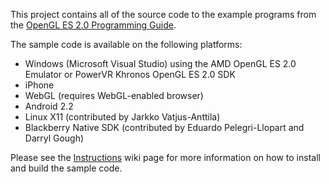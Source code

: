 This project contains all of the source code to the example programs from the [OpenGL ES 2.0 Programming Guide](http://www.opengles-book.com/).

The sample code is available on the following platforms:

  * Windows (Microsoft Visual Studio) using the AMD OpenGL ES 2.0 Emulator or PowerVR Khronos OpenGL ES 2.0 SDK
  * iPhone
  * WebGL (requires WebGL-enabled browser)
  * Android 2.2
  * Linux X11 (contributed by Jarkko Vatjus-Anttila)
  * Blackberry Native SDK (contributed by Eduardo Pelegri-Llopart and Darryl Gough)

Please see the [Instructions](Instructions.md) wiki page for more information on how to install and build the sample code.